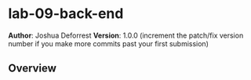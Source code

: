 # lab-09-back-end


**Author**: Joshua Deforrest
**Version**: 1.0.0 (increment the patch/fix version number if you make more commits past your first submission)

## Overview
<!-- to test the different methods of sql 

## Getting Started
<!-- build the server.js first then sql file then get tables ready in terminal then connect

## Architecture
<!-- java and json and sql

## Change Log
<!--write it all out on server then modules

01-01-2001 4:59pm - Application now has a fully-functional express server, with a GET route for the location resource.

## Credits and Collaborations
greg mireles
-->